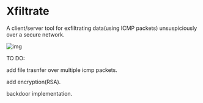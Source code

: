 # Xfiltrate
A client/server tool for exfiltrating data(using ICMP packets) unsuspiciously over a secure network.

![img](https://i.ibb.co/3cMWcsj/Screenshot-4.png)

TO DO:

add file trasnfer over multiple icmp packets.

add encryption(RSA).

backdoor implementation.
